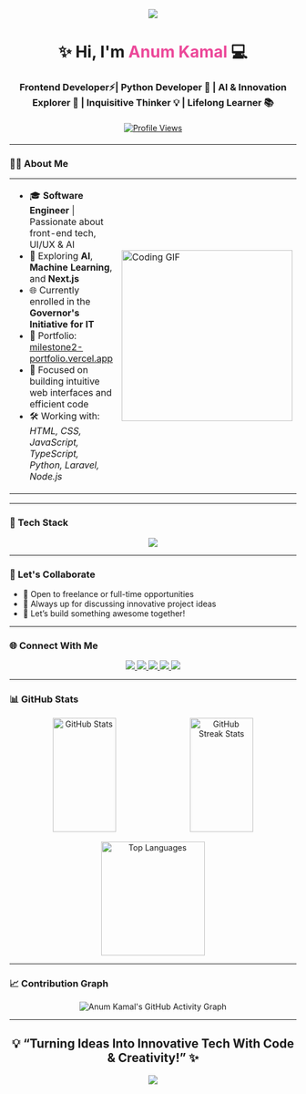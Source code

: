 <p align="center">
  <img src="https://capsule-render.vercel.app/api?type=waving&color=38BDF8&height=200&section=header&fontColor=ffffff" />
</p>


<h1 align="center">✨ Hi, I'm <span style="color:#ec4899;">Anum Kamal</span> 💻</h1>
<h3 align="center">Frontend Developer⚡| Python Developer 🐍 | AI & Innovation Explorer 🤖 | Inquisitive Thinker 💡 | Lifelong Learner 📚</h3>

<div style="display: flex; justify-content: center; margin: 20px 0;">
  <a href="https://github.com/Anum-2017">
    <img src="https://komarev.com/ghpvc/?username=Anum-2017&label=Profile%20Views&color=FF6B9D" alt="Profile Views"/>
  </a>
</div>

---

### 👩‍💻 About Me

<table>
  <tr>
    <td>
      <ul>
        <li>🎓 <strong>Software Engineer</strong> | Passionate about front-end tech, UI/UX & AI</li>
        <li>🧠 Exploring <strong>AI</strong>, <strong>Machine Learning</strong>, and <strong>Next.js</strong></li>
        <li>🌐 Currently enrolled in the <strong>Governor's Initiative for IT</strong></li>
        <li>🔗 Portfolio: <a href="https://milestone2-portfolio.vercel.app/">milestone2-portfolio.vercel.app</a></li>
        <li>🚀 Focused on building intuitive web interfaces and efficient code</li>
        <li>🛠️ Working with: <em>HTML, CSS, JavaScript, TypeScript, Python, Laravel, Node.js</em></li>
      </ul>
    </td>
    <td>
      <img src="https://media.tenor.com/S59bPkT0pqcAAAAC/programming.gif" alt="Coding GIF" width="300" />
    </td>
  </tr>
</table>

---

### 🧰 Tech Stack

<p align="center">
  <img src="https://skillicons.dev/icons?i=html,css,js,ts,bootstrap,tailwind,react,nextjs,python,php,nodejs,mysql,sqlite,git,vscode,figma,fastapi,vercel,render,chainlit,streamlit,cs,cpp,discord&perline=10" />
</p>

---

### 🤝 Let's Collaborate

- 💼 Open to freelance or full-time opportunities  
- 🧠 Always up for discussing innovative project ideas  
- 💬 Let’s build something awesome together!

---

### 🌐 Connect With Me

<p align="center">
  <a href="https://linkedin.com/in/anum-k-442b2022b" target="_blank">
    <img src="https://img.shields.io/badge/LinkedIn-0077B5?style=for-the-badge&logo=linkedin&logoColor=white" />
  </a>
  <a href="mailto:anumkamal753@gmail.com">
    <img src="https://img.shields.io/badge/Gmail-D14836?style=for-the-badge&logo=gmail&logoColor=white" />
  </a>
  <a href="https://www.fiverr.com/anumkamal753">
    <img src="https://img.shields.io/badge/Fiverr-1DBF73?style=for-the-badge&logo=fiverr&logoColor=white" />
  </a>
  <a href="https://medium.com/@anumriz2017" target="_blank">
    <img src="https://img.shields.io/badge/Medium-12100E?style=for-the-badge&logo=medium&logoColor=white" />
  </a>
  <a href="https://instagram.com/anum_kamal" target="_blank">
    <img src="https://img.shields.io/badge/Instagram-E4405F?style=for-the-badge&logo=instagram&logoColor=white" />
  </a>
</p>


---

### 📊 GitHub Stats

<p align="center">
  <span>
    <img src="https://github-readme-stats.vercel.app/api?username=Anum-2017&show_icons=true&theme=rose_pine&hide_border=false&rank_icon=github" alt="GitHub Stats" width="47%" height="200" />
  </span>
  <span>
    <img src="https://github-readme-streak-stats.herokuapp.com?user=Anum-2017&theme=rose_pine&hide_border=false" alt="GitHub Streak Stats" width="47%" height="200" />  
  </span> 
</p>

<p align="center">
  <img src="https://github-readme-stats.vercel.app/api/top-langs/?username=Anum-2017&layout=compact&langs_count=8&theme=rose_pine&hide_border=false" alt="Top Languages" width="60%" height="200" />
</p>

---

### 📈 Contribution Graph

<p align="center">
  <img src="https://github-readme-activity-graph.vercel.app/graph?username=Anum-2017&theme=react-dark&area=true&hide_border=false" alt="Anum Kamal's GitHub Activity Graph" />
</p>

---

<h2 align="center">💡 “Turning Ideas Into Innovative Tech With Code & Creativity!” ✨</h2>

<p align="center">
  <img src="https://capsule-render.vercel.app/api?type=waving&color=38BDF8&height=120&section=footer" />
</p>
